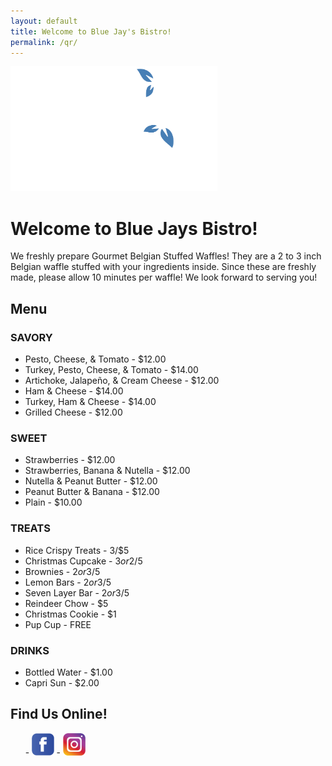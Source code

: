 ```yaml
---
layout: default
title: Welcome to Blue Jay's Bistro!
permalink: /qr/
---
```


<img src="/assets/images/logo-white.svg" alt="Blue Jays Bistro: A Culinary Experience" height="200" class="logo" />

# Welcome to Blue Jays Bistro!

We freshly prepare Gourmet Belgian Stuffed Waffles! They are a 2 to 3 inch
Belgian waffle stuffed with your ingredients inside. Since these are freshly made,
please allow 10 minutes per waffle! We look forward to serving you!

## Menu

### SAVORY

- Pesto, Cheese, & Tomato - $12.00
- Turkey, Pesto, Cheese, & Tomato - $14.00
- Artichoke, Jalapeño, & Cream Cheese - $12.00
- Ham & Cheese - $14.00
- Turkey, Ham & Cheese - $14.00
- Grilled Cheese - $12.00

### SWEET

- Strawberries - $12.00
- Strawberries, Banana & Nutella - $12.00
- Nutella & Peanut Butter - $12.00
- Peanut Butter & Banana - $12.00
- Plain - $10.00

### TREATS

- Rice Crispy Treats - 3/$5
- Christmas Cupcake - $3 or 2/$5
- Brownies - $2 or 3/$5
- Lemon Bars - $2 or 3/$5
- Seven Layer Bar - $2 or 3/$5
- Reindeer Chow - $5
- Christmas Cookie - $1
- Pup Cup - FREE

### DRINKS

- Bottled Water - $1.00
- Capri Sun - $2.00

## Find Us Online!

<ul class="social">
- <a href="https://facebook.com/bluejaysbistro" target="_blank" rel="noopener"><img src="/assets/images/icon-facebook.png" alt="Facebook" height="36" /></a>
- <a href="https://www.instagram.com/bluejaysbistro" target="_blank" rel="noopener"><img src="/assets/images/icon-instagram.png" alt="Instagram" height="36" /></a>
</ul>
